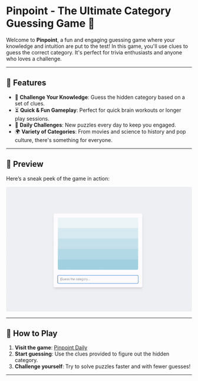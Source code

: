 # Pinpoint - The Ultimate Category Guessing Game 🎯

Welcome to **Pinpoint**, a fun and engaging guessing game where your knowledge and intuition are put to the test! In this game, you'll use clues to guess the correct category. It's perfect for trivia enthusiasts and anyone who loves a challenge.

---

## 🌟 Features
- 🧠 **Challenge Your Knowledge**: Guess the hidden category based on a set of clues.
- ⏳ **Quick & Fun Gameplay**: Perfect for quick brain workouts or longer play sessions.
- 🎉 **Daily Challenges**: New puzzles every day to keep you engaged.
- 🌍 **Variety of Categories**: From movies and science to history and pop culture, there's something for everyone.

---

## 📸 Preview
Here’s a sneak peek of the game in action:

![Pinpoint Gameplay](public/example2.gif)

---

## 🚀 How to Play
1. **Visit the game**: [Pinpoint Daily](https://milad-mehri.github.io/pinpoint/)
2. **Start guessing**: Use the clues provided to figure out the hidden category.
3. **Challenge yourself**: Try to solve puzzles faster and with fewer guesses!

---
